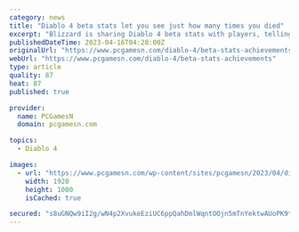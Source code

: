 ```yaml
---
category: news
title: "Diablo 4 beta stats let you see just how many times you died"
excerpt: "Blizzard is sharing Diablo 4 beta stats with players, telling you exactly how long you spent playing, how many monsters you killed, and more in the RPG game."
publishedDateTime: 2023-04-16T04:28:00Z
originalUrl: "https://www.pcgamesn.com/diablo-4/beta-stats-achievements"
webUrl: "https://www.pcgamesn.com/diablo-4/beta-stats-achievements"
type: article
quality: 87
heat: 87
published: true

provider:
  name: PCGamesN
  domain: pcgamesn.com

topics:
  - Diablo 4

images:
  - url: "https://www.pcgamesn.com/wp-content/sites/pcgamesn/2023/04/diablo-4-beta-stats-achievements-email-blizzard-how-to-get.jpg"
    width: 1920
    height: 1080
    isCached: true

secured: "s8uGNQw9iI2g/wN4p2XvukeEziUC6ppQahDmlWqntOOjn5mTnYektwAUoPK9tr2YxpKCWwSiGQO1VQvrOFl3HBXJhmCN9kuc7NUKA5H377caGrRn6b7bbg7zbBepMcn0IpcozKcwN64noZLNs47fAToKDEUBp1DjvUN6FZL/mXp4lRGE5y83Cu0JN67E/j/YfD5Eo+f0c2MG/Z1DFbRPIJajfrAH9VhRwVSf7Eg/DNuM9p95poXSkLC+OjWWZb0SsjGnMq3R6Ej3lh4ziiZ+r0EOFD5l+PLdwSH+QbAr4+KwKDcXzcJMd/hsNGgwZJiNh/xWS9ShN5qvuz7F0XSjU0tKsm4p5iqzKE6YHkqmqHU=;ICFq5XtE+0uaQTCSuw5Crw=="
---
```


